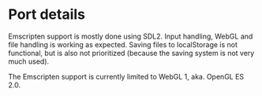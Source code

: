 # Port details

Emscripten support is mostly done using SDL2. Input handling, WebGL and file handling is working as expected. Saving files to localStorage is not functional, but is also not prioritized (because the saving system is not very much used).

The Emscripten support is currently limited to WebGL 1, aka. OpenGL ES 2.0.
